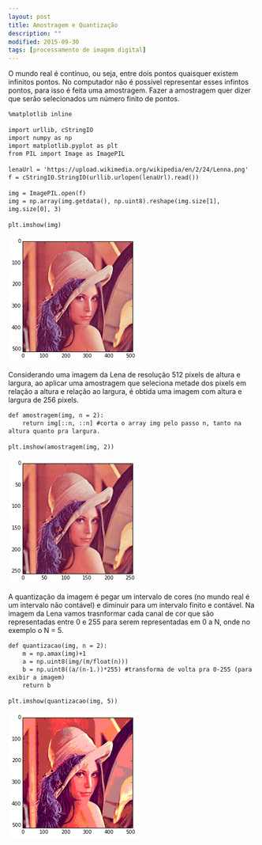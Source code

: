 ```yaml
---
layout: post
title: Amostragem e Quantização
description: ""
modified: 2015-09-30
tags: [processamento de imagem digital]
---
```


O mundo real é contínuo, ou seja, entre dois pontos quaisquer existem infinitos pontos.
No computador não é possível representar esses infintos pontos, para isso é feita uma amostragem.
Fazer a amostragem quer dizer que serão selecionados um número finito de pontos.
    
    
    %matplotlib inline
    
    import urllib, cStringIO
    import numpy as np
    import matplotlib.pyplot as plt
    from PIL import Image as ImagePIL
    
    lenaUrl = 'https://upload.wikimedia.org/wikipedia/en/2/24/Lenna.png'
    f = cStringIO.StringIO(urllib.urlopen(lenaUrl).read())
    
    img = ImagePIL.open(f)
    img = np.array(img.getdata(), np.uint8).reshape(img.size[1], img.size[0], 3)
    
    plt.imshow(img)
    

![png](/images/posts/amostragem/output_1_2.png)

Considerando uma imagem da Lena de resolução 512 pixels de altura e largura, ao aplicar uma amostragem que seleciona metade dos pixels em relação a altura e relação ao largura, é obtida uma imagem com altura e largura de 256 pixels.

    
    def amostragem(img, n = 2):
        return img[::n, ::n] #corta o array img pelo passo n, tanto na altura quanto pra largura.
    
    plt.imshow(amostragem(img, 2))
    
    
![png](/images/posts/amostragem/output_3_1.png)

A quantização da imagem é pegar um intervalo de cores (no mundo real é um intervalo não contável) e diminuir para um intervalo finito e contável. Na imagem da Lena vamos trasnformar cada canal de cor que são representadas entre 0 e 255 para serem representadas em 0 a N, onde no exemplo o N = 5.

    
    def quantizacao(img, n = 2):
        m = np.amax(img)+1
        a = np.uint8(img/(m/float(n)))
        b = np.uint8((a/(n-1.))*255) #transforma de volta pra 0-255 (para exibir a imagem)
        return b
    
    plt.imshow(quantizacao(img, 5))
    

![png](/images/posts/amostragem/output_5_1.png)
